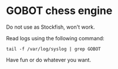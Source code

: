 # GOBOT chess engine

Do not use as Stockfish, won't work.

Read logs using the following command:

`tail -f /var/log/syslog | grep GOBOT`

Have fun or do whatever you want.